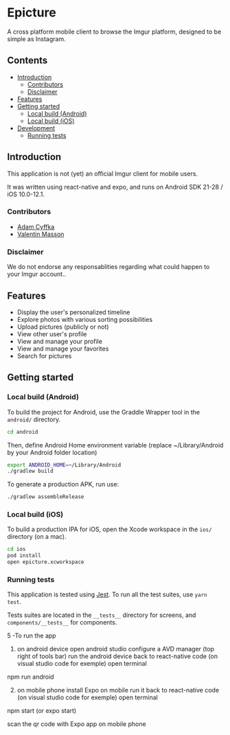 # Epicture

A cross platform mobile client to browse the Imgur platform, designed to be simple as Instagram.

## Contents
- [Introduction](#introduction)
    - [Contributors](#contributors)
    - [Disclaimer](#disclaimer)
- [Features](#features)
- [Getting started](#getting-started)
    - [Local build (Android)](#local-build-android)
    - [Local build (iOS)](#local-build-ios)
- [Development](#development)
    - [Running tests](#running-tests)

## Introduction

This application is not (yet) an official Imgur client for mobile users.

It was written using react-native and expo, and runs on Android SDK 21-28 / iOS 10.0-12.1.

### Contributors

* [Adam Cyffka](https://github.com/AdamCyffka)
* [Valentin Masson](https://github.com/Valipss)

### Disclaimer

We do not endorse any responsablities regarding what could happen to your Imgur account..

## Features

* Display the user's personalized timeline
* Explore photos with various sorting possibilities
* Upload pictures (publicly or not)
* View other user's profile
* View and manage your profile
* View and manage your favorites
* Search for pictures

## Getting started

### Local build (Android)

To build the project for Android, use the Graddle Wrapper tool in the `android/` directory.

```bash
cd android
```
Then, define Android Home environment variable (replace ~/Library/Android by your Android folder location)
```bash
export ANDROID_HOME=~/Library/Android
./gradlew build
```

To generate a production APK, run use:

```bash
./gradlew assembleRelease
```

### Local build (iOS)

To build a production IPA for iOS, open the Xcode workspace in the `ios/` directory (on a mac).

```bash
cd ios
pod install
open epicture.xcworkspace
```

### Running tests

This application is tested using [Jest](https://jestjs.io). To run all the test suites, use `yarn test`.

Tests suites are located in the `__tests__` directory for screens, and `components/__tests__` for components.




5 -To run the app
1. on android device
open android studio
configure a AVD manager (top right of tools bar)
run the android device
back to react-native code (on visual studio code for exemple)
open terminal

npm run android

2. on mobile phone
install Expo on mobile
run it
back to react-native code (on visual studio code for exemple)
open terminal

npm start (or expo start)

scan the qr code with Expo app on mobile phone